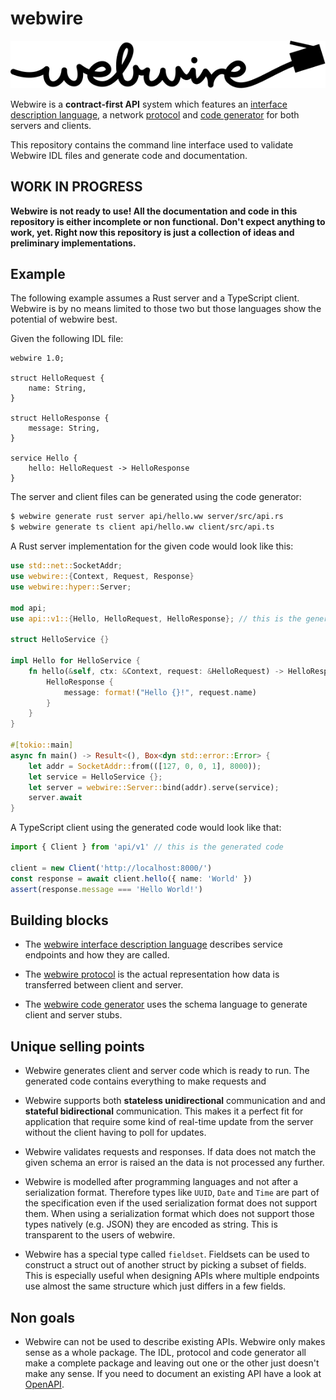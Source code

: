 # webwire

![webwire logo](https://raw.githubusercontent.com/webwire/webwire-docs/master/logo.svg)

Webwire is a **contract-first API** system which features an
[interface description language](https://github.com/webwire/webwire-docs/blob/master/docs/interface_description_language.md),
a network [protocol](https://github.com/webwire/webwire-docs/blob/master/docs/protocol.md) and
[code generator](https://github.com/webwire/webwire-docs/blob/master/docs/code_generator.md) for both servers and clients.

This repository contains the command line interface used to validate
Webwire IDL files and generate code and documentation.

## WORK IN PROGRESS

**Webwire is not ready to use! All the documentation and code in this
repository is either incomplete or non functional. Don't expect anything
to work, yet. Right now this repository is just a collection of ideas and
preliminary implementations.**

## Example

The following example assumes a Rust server and a TypeScript client. Webwire
is by no means limited to those two but those languages show the potential of
webwire best.

Given the following IDL file:

```webwire
webwire 1.0;

struct HelloRequest {
    name: String,
}

struct HelloResponse {
    message: String,
}

service Hello {
    hello: HelloRequest -> HelloResponse
}
```

The server and client files can be generated using the code generator:

```bash
$ webwire generate rust server api/hello.ww server/src/api.rs
$ webwire generate ts client api/hello.ww client/src/api.ts
```

A Rust server implementation for the given code would look like this:

```rust
use std::net::SocketAddr;
use webwire::{Context, Request, Response}
use webwire::hyper::Server;

mod api;
use api::v1::{Hello, HelloRequest, HelloResponse}; // this is the generated code

struct HelloService {}

impl Hello for HelloService {
    fn hello(&self, ctx: &Context, request: &HelloRequest) -> HelloResponse {
        HelloResponse {
            message: format!("Hello {}!", request.name)
        }
    }
}

#[tokio::main]
async fn main() -> Result<(), Box<dyn std::error::Error> {
    let addr = SocketAddr::from(([127, 0, 0, 1], 8000));
    let service = HelloService {};
    let server = webwire::Server::bind(addr).serve(service);
    server.await
}
```

A TypeScript client using the generated code would look like that:

```typescript
import { Client } from 'api/v1' // this is the generated code

client = new Client('http://localhost:8000/')
const response = await client.hello({ name: 'World' })
assert(response.message === 'Hello World!')
```

## Building blocks

- The [webwire interface description language](https://github.com/webwire/webwire-docs/blob/master/docs/interface_description_language.md)
  describes service endpoints and how they are called.

- The [webwire protocol](https://github.com/webwire/webwire-docs/blob/master/docs/protocol.md) is the actual representation
  how data is transferred between client and server.

- The [webwire code generator](https://github.com/webwire/webwire-docs/blob/master/docs/code_generator.md) uses the schema
  language to generate client and server stubs.


## Unique selling points

- Webwire generates client and server code which is ready to run. The
  generated code contains everything to make requests and

- Webwire supports both **stateless unidirectional** communication and and
  **stateful bidirectional** communication. This makes it a perfect fit for
  application that require some kind of real-time update from the server
  without the client having to poll for updates.

- Webwire validates requests and responses. If data does not match the
  given schema an error is raised an the data is not processed any
  further.

- Webwire is modelled after programming languages and not after a
  serialization format. Therefore types like `UUID`, `Date` and `Time`
  are part of the specification even if the used serialization format
  does not support them. When using a serialization format which does
  not support those types natively (e.g. JSON) they are encoded as
  string. This is transparent to the users of webwire.

- Webwire has a special type called `fieldset`. Fieldsets can be used to
  construct a struct out of another struct by picking a subset of fields.
  This is especially useful when designing APIs where multiple endpoints
  use almost the same structure which just differs in a few fields.


## Non goals

- Webwire can not be used to describe existing APIs. Webwire only makes
  sense as a whole package. The IDL, protocol and code generator all make
  a complete package and leaving out one or the other just doesn't make
  any sense. If you need to document an existing API have a look at
  [OpenAPI](https://swagger.io/docs/specification/about/).
